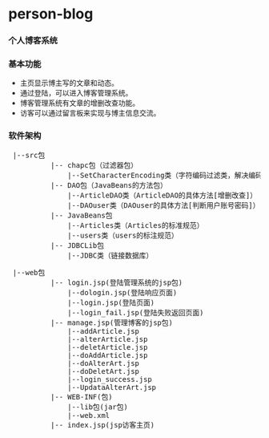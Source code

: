 # person-blog
### 个人博客系统
### 基本功能
- 主页显示博主写的文章和动态。
- 通过登陆，可以进入博客管理系统。
- 博客管理系统有文章的增删改查功能。
- 访客可以通过留言板来实现与博主信息交流。
### 软件架构
<pre> |--src包
          |-- chapc包（过滤器包）
              |--SetCharacterEncoding类（字符编码过滤类，解决编码问题）
          |-- DAO包（JavaBeans的方法包）
              |--ArticleDAO类（ArticleDAO的具体方法[增删改查]）
              |--DAOuser类（DAOuser的具体方法[判断用户账号密码]）
          |-- JavaBeans包
              |--Articles类（Articles的标准规范）
              |--users类（users的标注规范）
          |-- JDBCLib包
              |--JDBC类（链接数据库）
<pre> |--web包
	  	  |-- login.jsp(登陆管理系统的jsp包)
	  	  	  |--dologin.jsp(登陆响应页面)
	  	  	  |--login.jsp(登陆页面)
	  	  	  |--login_fail.jsp(登陆失败返回页面)
	  	  |-- manage.jsp(管理博客的jsp包)
	  	      |--addArticle.jsp
	  	      |--alterArticle.jsp
	  	      |--deletArticle.jsp
	  	      |--doAddArticle.jsp
	  	      |--doAlterArt.jsp
	  	      |--doDeletArt.jsp
	  	      |--login_success.jsp
	  	      |--UpdataAlterArt.jsp
	  	  |-- WEB-INF(包)
	  	  	  |--lib包(jar包)
	  	  	  |--web.xml
	  	  |-- index.jsp(jsp访客主页)		
